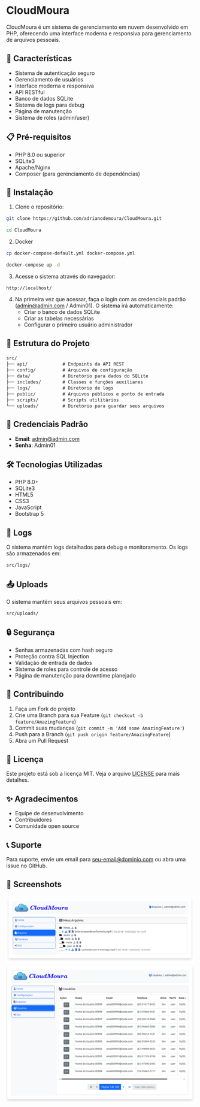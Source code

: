 # CloudMoura

CloudMoura é um sistema de gerenciamento em nuvem desenvolvido em PHP, oferecendo uma interface moderna e responsiva para gerenciamento de arquivos pessoais.

## 🚀 Características

- Sistema de autenticação seguro
- Gerenciamento de usuários
- Interface moderna e responsiva
- API RESTful
- Banco de dados SQLite
- Sistema de logs para debug
- Página de manutenção
- Sistema de roles (admin/user)

## 📋 Pré-requisitos

- PHP 8.0 ou superior
- SQLite3
- Apache/Nginx
- Composer (para gerenciamento de dependências)

## 🔧 Instalação

1. Clone o repositório:
```bash
git clone https://github.com/adrianodemoura/CloudMoura.git
```
```bash
cd CloudMoura
```

2. Docker
```bash
cp docker-compose-default.yml docker-compose.yml
```
```bash
docker-compose up -d
```

3. Acesse o sistema através do navegador:
```
http://localhost/
```

4. Na primeira vez que acessar, faça o login com as credenciais padrão (admin@admin.com / Admin01). O sistema irá automaticamente:
   - Criar o banco de dados SQLite
   - Criar as tabelas necessárias
   - Configurar o primeiro usuário administrador

## 📁 Estrutura do Projeto

```
src/
├── api/             # Endpoints da API REST
├── config/          # Arquivos de configuração
├── data/            # Diretório para dados do SQLite
├── includes/        # Classes e funções auxiliares
├── logs/            # Diretório de logs
├── public/          # Arquivos públicos e ponto de entrada
├── scripts/         # Scripts utilitários
└── uploads/         # Diretório para guardar seus arquivos
```

## 🔐 Credenciais Padrão

- **Email**: admin@admin.com
- **Senha**: Admin01

## 🛠️ Tecnologias Utilizadas

- PHP 8.0+
- SQLite3
- HTML5
- CSS3
- JavaScript
- Bootstrap 5

## 📝 Logs

O sistema mantém logs detalhados para debug e monitoramento. Os logs são armazenados em:
```
src/logs/
```

## 📤 Uploads
O sistema mantém seus arquivos pessoais em:
```
src/uploads/
```

## 🔒 Segurança

- Senhas armazenadas com hash seguro
- Proteção contra SQL Injection
- Validação de entrada de dados
- Sistema de roles para controle de acesso
- Página de manutenção para downtime planejado

## 🤝 Contribuindo

1. Faça um Fork do projeto
2. Crie uma Branch para sua Feature (`git checkout -b feature/AmazingFeature`)
3. Commit suas mudanças (`git commit -m 'Add some AmazingFeature'`)
4. Push para a Branch (`git push origin feature/AmazingFeature`)
5. Abra um Pull Request

## 📄 Licença

Este projeto está sob a licença MIT. Veja o arquivo [LICENSE](LICENSE) para mais detalhes.

## ✨ Agradecimentos

- Equipe de desenvolvimento
- Contribuidores
- Comunidade open source

## 📞 Suporte

Para suporte, envie um email para seu-email@dominio.com ou abra uma issue no GitHub. 


## 📸 Screenshots

![Screenshot 1](src/public/img/screnshot_001.png)
![Screenshot 2](src/public/img/screnshot_002.png)
